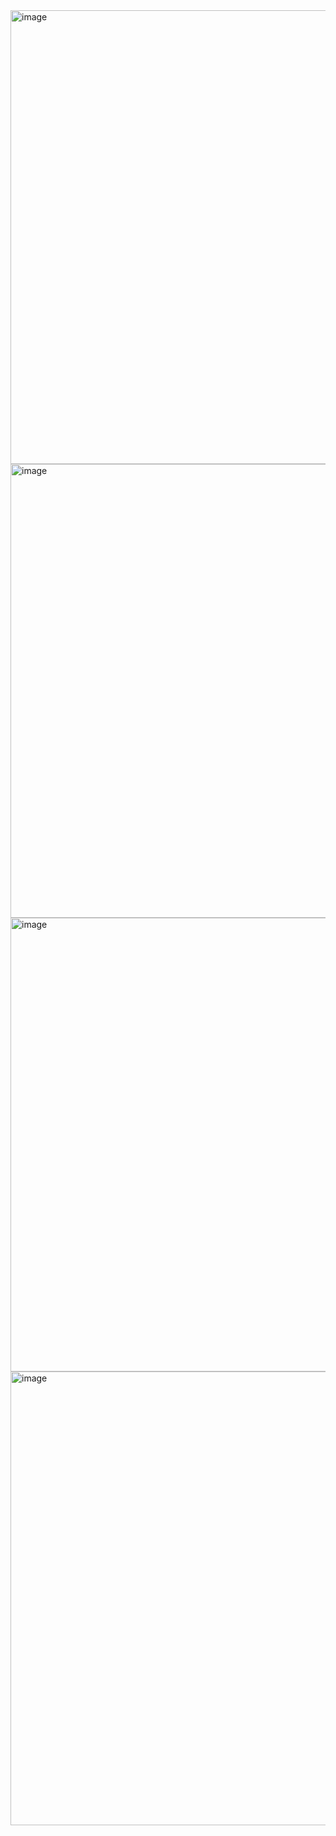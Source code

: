 <img width="726" alt="image" src="https://user-images.githubusercontent.com/37501487/232180298-f7840145-43c3-4ab5-bfc8-f24e40adbc6e.png">

<img width="726" alt="image" src="https://user-images.githubusercontent.com/37501487/232180306-130bf429-d85d-42cc-bf0c-6297ea022aeb.png">

<img width="726" alt="image" src="https://user-images.githubusercontent.com/37501487/232180313-dafa34d6-486f-4e74-b1fa-45ce1b7baa68.png">

<img width="726" alt="image" src="https://user-images.githubusercontent.com/37501487/232180324-7fad424c-1e52-4504-b9aa-da810eeac317.png">
